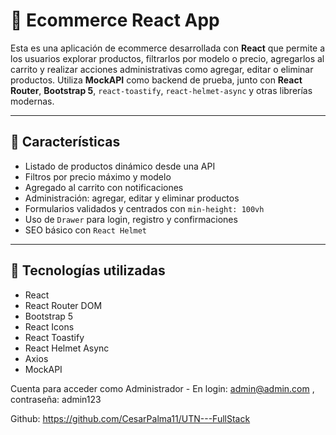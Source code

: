 
# 🛒 Ecommerce React App

Esta es una aplicación de ecommerce desarrollada con **React** que permite a los usuarios explorar productos, filtrarlos por modelo o precio, agregarlos al carrito y realizar acciones administrativas como agregar, editar o eliminar productos. Utiliza **MockAPI** como backend de prueba, junto con **React Router**, **Bootstrap 5**, `react-toastify`, `react-helmet-async` y otras librerías modernas.

---

## 🚀 Características

- Listado de productos dinámico desde una API
- Filtros por precio máximo y modelo
- Agregado al carrito con notificaciones
- Administración: agregar, editar y eliminar productos
- Formularios validados y centrados con `min-height: 100vh`
- Uso de `Drawer` para login, registro y confirmaciones
- SEO básico con `React Helmet`

---

## 🧰 Tecnologías utilizadas

- React
- React Router DOM
- Bootstrap 5
- React Icons
- React Toastify
- React Helmet Async
- Axios
- MockAPI


Cuenta para acceder como Administrador - En login: admin@admin.com , contraseña: admin123

Github: https://github.com/CesarPalma11/UTN---FullStack